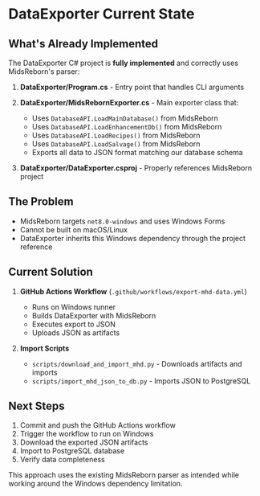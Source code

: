 # DataExporter Current State

## What's Already Implemented

The DataExporter C# project is **fully implemented** and correctly uses MidsReborn's parser:

1. **DataExporter/Program.cs** - Entry point that handles CLI arguments
2. **DataExporter/MidsRebornExporter.cs** - Main exporter class that:
   - Uses `DatabaseAPI.LoadMainDatabase()` from MidsReborn
   - Uses `DatabaseAPI.LoadEnhancementDb()` from MidsReborn
   - Uses `DatabaseAPI.LoadRecipes()` from MidsReborn
   - Uses `DatabaseAPI.LoadSalvage()` from MidsReborn
   - Exports all data to JSON format matching our database schema

3. **DataExporter/DataExporter.csproj** - Properly references MidsReborn project

## The Problem

- MidsReborn targets `net8.0-windows` and uses Windows Forms
- Cannot be built on macOS/Linux
- DataExporter inherits this Windows dependency through the project reference

## Current Solution

1. **GitHub Actions Workflow** (`.github/workflows/export-mhd-data.yml`)
   - Runs on Windows runner
   - Builds DataExporter with MidsReborn
   - Executes export to JSON
   - Uploads JSON as artifacts

2. **Import Scripts**
   - `scripts/download_and_import_mhd.py` - Downloads artifacts and imports
   - `scripts/import_mhd_json_to_db.py` - Imports JSON to PostgreSQL

## Next Steps

1. Commit and push the GitHub Actions workflow
2. Trigger the workflow to run on Windows
3. Download the exported JSON artifacts
4. Import to PostgreSQL database
5. Verify data completeness

This approach uses the existing MidsReborn parser as intended while working around the Windows dependency limitation.